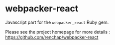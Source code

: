 # webpacker-react

Javascript part for the `webpacker_react` Ruby gem.

Please see the project homepage for more details : https://github.com/renchap/webpacker-react
